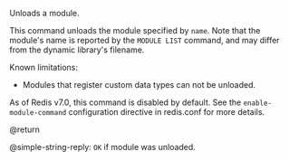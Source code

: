 Unloads a module.

This command unloads the module specified by `name`. Note that the module's name
is reported by the `MODULE LIST` command, and may differ from the dynamic
library's filename.

Known limitations:

*   Modules that register custom data types can not be unloaded.

As of Redis v7.0, this command is disabled by default.
See the `enable-module-command` configuration directive in redis.conf for more details.

@return

@simple-string-reply: `OK` if module was unloaded.
